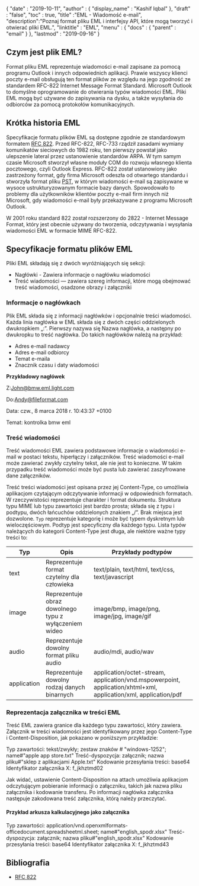 {
  "date" : "2019-10-11",
  "author" : {
    "display_name" : "Kashif Iqbal"
},
  "draft" : "false",
  "toc" : true,
  "title" :"EML - Wiadomość e-mail",
  "description":"Poznaj format pliku EML i interfejsy API, które mogą tworzyć i otwierać pliki EML.",
  "linktitle" : "EML",
  "menu" : {
    "docs" : {
      "parent" : "email"
}
},
  "lastmod" : "2019-09-16"
}

## Czym jest plik EML?

Format pliku EML reprezentuje wiadomości e-mail zapisane za pomocą programu Outlook i innych odpowiednich aplikacji. Prawie wszyscy klienci poczty e-mail obsługują ten format plików ze względu na jego zgodność ze standardem RFC-822 Internet Message Format Standard. Microsoft Outlook to domyślne oprogramowanie do otwierania typów wiadomości EML. Pliki EML mogą być używane do zapisywania na dysku, a także wysyłania do odbiorców za pomocą protokołów komunikacyjnych.

## Krótka historia EML

Specyfikacje formatu plików EML są dostępne zgodnie ze standardowym formatem [RFC 822](http://www.ietf.org/rfc/rfc0822.txt). Przed RFC-822, RFC-733 rządził zasadami wymiany komunikatów sieciowych do 1982 roku, ten pierwszy powstał jako ulepszenie lateral przez ustanowienie standardów ARPA. W tym samym czasie Microsoft stworzył własne moduły COM do rozwoju własnego klienta pocztowego, czyli Outlook Express. RFC-822 został ustanowiony jako zastrzeżony format, gdy firma Microsoft odeszła od otwartego standardu i stworzyła format pliku [PST](/pl/email/pst/), w którym wiadomości e-mail są zapisywane w wysoce ustrukturyzowanym formacie bazy danych. Spowodowało to problemy dla użytkowników klientów poczty e-mail firm innych niż Microsoft, gdy wiadomości e-mail były przekazywane z programu Microsoft Outlook.

W 2001 roku standard 822 został rozszerzony do 2822 - Internet Message Format, który jest obecnie używany do tworzenia, odczytywania i wysyłania wiadomości EML w formacie MIME RFC-822.

## Specyfikacje formatu plików EML

Pliki EML składają się z dwóch wyróżniających się sekcji:

* Nagłówki - Zawiera informacje o nagłówku wiadomości
* Treść wiadomości — zawiera szereg informacji, które mogą obejmować treść wiadomości, osadzone obrazy i załączniki

### Informacje o nagłówkach ###

Plik EML składa się z informacji nagłówków i opcjonalnie treści wiadomości. Każda linia nagłówka w EML składa się z dwóch części oddzielonych dwukropkiem „:”. Pierwszy nazywa się Nazwa nagłówka, a następny po dwukropku to treść nagłówka. Do takich nagłówków należą na przykład:

* Adres e-mail nadawcy
* Adres e-mail odbiorcy
* Temat e-maila
* Znacznik czasu i daty wiadomości

**Przykładowy nagłówek**

Z:<John@bmw.eml.light.com>

Do:<Andy@fileformat.com>

Data: czw., 8 marca 2018 r. 10:43:37 +0100

Temat: kontrolka bmw eml

### Treść wiadomości ###

Treść wiadomości EML zawiera podstawowe informacje o wiadomości e-mail w postaci tekstu, hiperłączy i załączników. Treść wiadomości e-mail może zawierać zwykły czytelny tekst, ale nie jest to konieczne. W takim przypadku treść wiadomości może być pusta lub zawierać zaszyfrowane dane załączników.

Treść treści wiadomości jest opisana przez jej Content-Type, co umożliwia aplikacjom czytającym odczytywanie informacji w odpowiednich formatach. W rzeczywistości reprezentuje charakter i format dokumentu. Struktura typu MIME lub typu zawartości jest bardzo prosta; składa się z typu i podtypu, dwóch łańcuchów oddzielonych znakiem „/”. Brak miejsca jest dozwolone. `Typ` reprezentuje kategorię i może być typem dyskretnym lub wieloczęściowym. Podtyp jest specyficzny dla każdego typu. Lista typów należących do kategorii Content-Type jest długa, ale niektóre ważne typy treści to:


|**Typ**|**Opis**|**Przykłady podtypów**
---|---|---|
|text|Reprezentuje format czytelny dla człowieka|text/plain, text/html, text/css, text/javascript
|image|Reprezentuje obraz dowolnego typu z wyłączeniem wideo|image/bmp, image/png, image/jpg, image/gif
|audio|Reprezentuje dowolny format pliku audio|audio/mdi, audio/wav
|application|Reprezentuje dowolny rodzaj danych binarnych|application/octet-stream, application/vnd.mspowerpoint, application/xhtml+xml, application/xml, application/pdf

### Reprezentacja załącznika w treści EML ###

Treść EML zawiera granice dla każdego typu zawartości, który zawiera. Załącznik w treści wiadomości jest identyfikowany przez jego Content-Type i Content-Disposition, jak pokazano w poniższym przykładzie:

Typ zawartości: tekst/zwykły; zestaw znaków # "windows-1252"; name#"apple app store.txt"
Treść-dyspozycja: załącznik; nazwa pliku#"sklep z aplikacjami Apple.txt"
Kodowanie przesyłania treści: base64
Identyfikator załącznika X: f_jkhztmd02

Jak widać, ustawienie Content-Disposition na attach umożliwia aplikacjom odczytującym pobieranie informacji o załączniku, takich jak nazwa pliku załącznika i kodowanie transferu. Po informacji nagłówka załącznika następuje zakodowana treść załącznika, którą należy przeczytać.

#### Przykład arkusza kalkulacyjnego jako załącznika ####

Typ zawartości: application/vnd.openxmlformats-officedocument.spreadsheetml.sheet; name#"english_spodr.xlsx"
Treść-dyspozycja: załącznik; nazwa pliku#"english_spodr.xlsx"
Kodowanie przesyłania treści: base64
Identyfikator załącznika X: f_jkhztmd43

## Bibliografia

* [RFC 822](http://www.ietf.org/rfc/rfc0822.txt)

